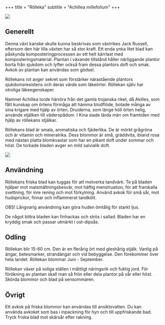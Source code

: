 +++
title = "Rölleka"
subtitle = "Achillea millefolium"
+++

![](/img/achillea-millefolium-1.jpg)

## Generellt

Denna växt kanske skulle kunna beskrivas som växtrikes Jack Russell, eftersom den här lilla växten har så stor kraft. Ett enda ynka litet blad kan påskynda komposteringprocessen av ett helt kärrlast med komposteringsmaterial. Plantan i växande tillstånd håller närliggande plantor borta från sjukdom och lyfter också fram dessa plantors doft och smak. Avkok av plantan kan användas som gödsel.

Röllekans rot avger sekret som förstärker närastående plantors sjukdomsresistens och deras värde som läkeörter. Röllekan själv har otroliga läkeegenskaper.

Namnet Achillea torde härröra från det gamla trojanska riket, då Akilles, som fått kunskap om örtens förmåga att hämma blodflöde, botade många av sina krigare med hjälp av örten. Druiderna, som länge höll örten helig, använde stjälken till väderspådom. I Kina siade lärda män om framtiden med hjälp av röllekans stjälkar.

Röllekans blad är smala, aromatiska och fjäderlika. De är mörkt grågröna och är vitamin och mineralrika. Dess blommor är små, gräddvita, ibland rosa med nästan platta blomkvastar som har en pikant doft under sommar och höst. De torkade bladen avger en mild salvialik doft.

![](/img/achillea-millefolium-2.jpg)

## Användning

Röllekans friska blad kan tuggas för att motverka tandvärk. Te på bladen hjälper mot matsmältningsbesvär, mot häftig menstruation, för att framkalla svettning, för inre rening och mot förkylning. Använd avkok för små sår, mot hudsprickor, finnar och inflammerat tandkött.

OBS! Långvarig användning kan göra huden ömtålig för starkt ljus.

De något bittra bladen kan finhackas och strös i sallad. Bladen har en kryddig smak och passar utmärkt i ost-dipsås.

## Odling

Röllekan blir 15-60 cm. Den är en flerårig ört med gleshårig stjälk. Vanlig på ängar, betesmarker, strandängar och vid bebyggelse. Den förekommer över hela landet. Röllekan blommar Juni - September.

Röllekan växer på soliga ställen i måttligt näringsrik och fuktig jord. För förökning av plantan skall man så frön eller dela plantor på vår eller höst. Skörda blommor och blad på sensommaren.

## Övrigt

Ett avkok på friska blommor kan användas till ansiktsvatten. Du kan använda avkoket som bas i inpackning för hyn och till uppfriskande bad. Tryck friska blad mot skärsår efter rakning.